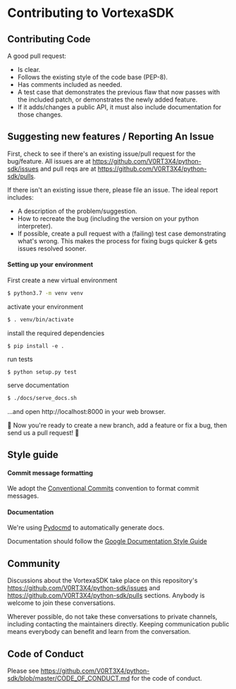 # Contributing to VortexaSDK

## Contributing Code

A good pull request:
-  Is clear.
-  Follows the existing style of the code base (PEP-8).
-  Has comments included as needed.
-  A test case that demonstrates the previous flaw that now passes with
   the included patch, or demonstrates the newly added feature.
-  If it adds/changes a public API, it must also include documentation
   for those changes.

## Suggesting new features / Reporting An Issue

First, check to see if there's an existing issue/pull request for the
bug/feature. All issues are at https://github.com/V0RT3X4/python-sdk/issues and pull reqs are at
https://github.com/V0RT3X4/python-sdk/pulls.

If there isn't an existing issue there, please file an issue. The
ideal report includes:

-  A description of the problem/suggestion.
-  How to recreate the bug (including the version on your python interpreter).
-  If possible, create a pull request with a (failing) test case
   demonstrating what's wrong. This makes the process for fixing bugs
   quicker & gets issues resolved sooner.

#### Setting up your environment

First create a new virtual environment
```bash
$ python3.7 -m venv venv
```

activate your environment
```bash
$ . venv/bin/activate
```

install the required dependencies
```
$ pip install -e .
```

run tests
```
$ python setup.py test
```

serve documentation
```bash
$ ./docs/serve_docs.sh
```
…and open http://localhost:8000 in your web browser.


:tada: Now you're ready to create a new branch, add a feature or fix a bug, then send us a pull request! :tada:


## Style guide

#### Commit message formatting
We adopt the [Conventional Commits](https://www.conventionalcommits.org) convention to format commit messages.


#### Documentation
We're using [Pydocmd](https://github.com/NiklasRosenstein/pydoc-markdown)
to automatically generate docs.

Documentation should follow the [Google Documentation Style Guide](https://developers.google.com/style/api-reference-comments)


## Community

Discussions about the VortexaSDK take place on this repository's https://github.com/V0RT3X4/python-sdk/issues and https://github.com/V0RT3X4/python-sdk/pulls sections. Anybody is welcome to join these conversations.

Wherever possible, do not take these conversations to private channels, including contacting the maintainers directly. Keeping communication public means everybody can benefit and learn from the conversation.

## Code of Conduct

Please see https://github.com/V0RT3X4/python-sdk/blob/master/CODE_OF_CONDUCT.md for the code of conduct.
